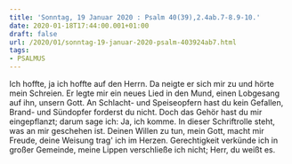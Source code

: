 ```yaml
---
title: 'Sonntag, 19 Januar 2020 : Psalm 40(39),2.4ab.7-8.9-10.'
date: 2020-01-18T17:44:00.001+01:00
draft: false
url: /2020/01/sonntag-19-januar-2020-psalm-403924ab7.html
tags: 
- PSALMUS
---
```


Ich hoffte, ja ich hoffte auf den Herrn. Da neigte er sich mir zu und hörte mein Schreien. Er legte mir ein neues Lied in den Mund, einen Lobgesang auf ihn, unsern Gott. An Schlacht- und Speiseopfern hast du kein Gefallen, Brand- und Sündopfer forderst du nicht. Doch das Gehör hast du mir eingepflanzt; darum sage ich: Ja, ich komme. In dieser Schriftrolle steht, was an mir geschehen ist. Deinen Willen zu tun, mein Gott, macht mir Freude, deine Weisung trag' ich im Herzen. Gerechtigkeit verkünde ich in großer Gemeinde, meine Lippen verschließe ich nicht; Herr, du weißt es.